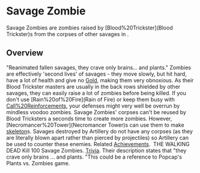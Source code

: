 # Savage Zombie

Savage Zombies are zombies raised by [Blood%20Trickster](Blood Trickster)s from the corpses of other savages in .
## Overview

"Reanimated fallen savages, they crave only brains... and plants."
Zombies are effectively 'second lives' of savages - they move slowly, but hit hard, have a lot of health and give no [Gold](Gold), making them very obnoxious. As their Blood Trickster masters are usually in the back rows shielded by other savages, they can easily raise a lot of zombies before being killed. If you don't use [Rain%20of%20Fire](Rain of Fire) or keep them busy with [Call%20Reinforcements](reinforcements), your defenses might very well be overrun by mindless voodoo zombies.
Savage Zombies' corpses can't be reused by Blood Tricksters a seconds time to create more zombies. However, [Necromancer%20Tower](Necromancer Tower)s can use them to make [skeleton](skeleton)s.
Savages destroyed by Artillery do not have any corpses (as they are literally blown apart rather than pierced by projectiles) so Artillery can be used to counter these enemies.
Related [Achievements](Achievements).
 THE WALKING DEAD Kill 100 Savage Zombies.
[Trivia](Trivia).
Their description states that "they crave only brains ... and plants. "This could be a reference to Popcap's Plants vs. Zombies game.